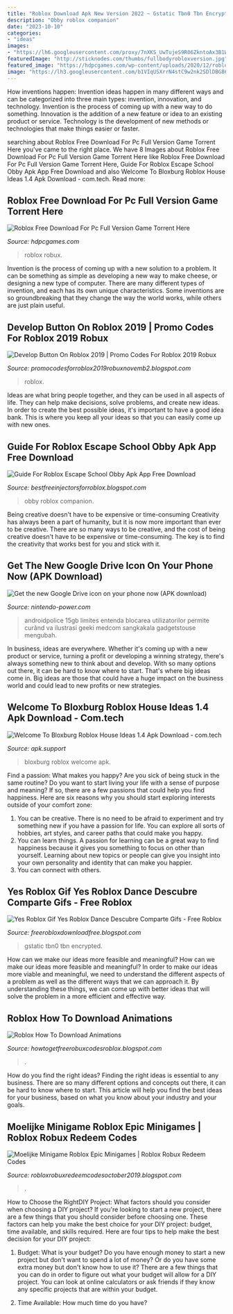 ```yaml
---
title: "Roblox Download Apk New Version 2022 ~ Gstatic Tbn0 Tbn Encrypted"
description: "Obby roblox companion"
date: "2023-10-10"
categories:
- "ideas"
images:
- "https://lh6.googleusercontent.com/proxy/7nXKS_UwTujeS9R06ZkntoAx3B1WiPWp2DWR558j4ypsj8Al4r4poyG5zFOipGDOCPzSadBdnAx1npzRk3YcMenu3Pd75m5q=w1200-h630-pd"
featuredImage: "http://sticknodes.com/thumbs/fullbodyrobloxversion.jpg"
featured_image: "https://hdpcgames.com/wp-content/uploads/2020/12/roblox-pc-download-1024x617.jpg"
image: "https://lh3.googleusercontent.com/b1VIqUSXrrN4stC9w2nk2SDlDBG866TkvnVDPZuUH6SOkQUPjo9wtaKKJzm85n_HfNzd=h500"
---
```



How inventions happen:
Invention ideas happen in many different ways and can be categorized into three main types: invention, innovation, and technology. Invention is the process of coming up with a new way to do something. Innovation is the addition of a new feature or idea to an existing product or service. Technology is the development of new methods or technologies that make things easier or faster.

	

		
searching about Roblox Free Download For Pc Full Version Game Torrent Here you've came to the right place. We have 8 Images about Roblox Free Download For Pc Full Version Game Torrent Here like Roblox Free Download For Pc Full Version Game Torrent Here, Guide For Roblox Escape School Obby Apk App Free Download and also Welcome To Bloxburg Roblox House Ideas 1.4 Apk Download - com.tech. Read more:
		
    
## Roblox Free Download For Pc Full Version Game Torrent Here

<img loading=lazy src="https://hdpcgames.com/wp-content/uploads/2020/12/roblox-pc-download-1024x617.jpg" onerror="this.onerror=null;this.src='https://tse1.mm.bing.net/th?id=OIP.m9t5ryhdwScOSD7gm1xaDAHaEd&amp;pid=15.1';" alt="Roblox Free Download For Pc Full Version Game Torrent Here">

_Source: hdpcgames.com_

>roblox robux. 

	

Invention is the process of coming up with a new solution to a problem. It can be something as simple as developing a new way to make cheese, or designing a new type of computer. There are many different types of invention, and each has its own unique characteristics. Some inventions are so groundbreaking that they change the way the world works, while others are just plain useful.

    
## Develop Button On Roblox 2019 | Promo Codes For Roblox 2019 Robux

<img loading=lazy src="https://i.ytimg.com/vi/rjtsxAsD9nQ/maxresdefault.jpg" onerror="this.onerror=null;this.src='https://tse3.mm.bing.net/th?id=OIP.ZvVVjUyCSY9vggVjjnvYygHaEK&amp;pid=15.1';" alt="Develop Button On Roblox 2019 | Promo Codes For Roblox 2019 Robux">

_Source: promocodesforroblox2019robuxnovemb2.blogspot.com_

>roblox. 

	

Ideas are what bring people together, and they can be used in all aspects of life. They can help make decisions, solve problems, and create new ideas. In order to create the best possible ideas, it's important to have a good idea bank. This is where you keep all your ideas so that you can easily come up with new ones.

    
## Guide For Roblox Escape School Obby Apk App Free Download

<img loading=lazy src="https://lh3.googleusercontent.com/b1VIqUSXrrN4stC9w2nk2SDlDBG866TkvnVDPZuUH6SOkQUPjo9wtaKKJzm85n_HfNzd=h500" onerror="this.onerror=null;this.src='https://tse2.mm.bing.net/th?id=OIP.YG-zYzAtlb4xnKKR8IjkhQHaDn&amp;pid=15.1';" alt="Guide For Roblox Escape School Obby Apk App Free Download">

_Source: bestfreeinjectorsforroblox.blogspot.com_

>obby roblox companion. 

	

Being creative doesn't have to be expensive or time-consuming
Creativity has always been a part of humanity, but it is now more important than ever to be creative. There are so many ways to be creative, and the cost of being creative doesn't have to be expensive or time-consuming. The key is to find the creativity that works best for you and stick with it.

    
## Get The New Google Drive Icon On Your Phone Now (APK Download)

<img loading=lazy src="https://nintendo-power.com/wp-content/uploads/2020/10/1602690340_Get-the-new-Google-Drive-icon-on-your-phone-now.png" onerror="this.onerror=null;this.src='https://tse2.mm.bing.net/th?id=OIP.l4NgaQEtG1g2xQEYjvJWtwHaEK&amp;pid=15.1';" alt="Get the new Google Drive icon on your phone now (APK download)">

_Source: nintendo-power.com_

>androidpolice 15gb limites entenda blocarea utilizatorilor permite curând va ilustrasi geeki medcom sangkakala gadgetstouse mengubah. 

	

In business, ideas are everywhere. Whether it's coming up with a new product or service, turning a profit or developing a winning strategy, there's always something new to think about and develop. With so many options out there, it can be hard to know where to start. That's where big ideas come in. Big ideas are those that could have a huge impact on the business world and could lead to new profits or new strategies.

    
## Welcome To Bloxburg Roblox House Ideas 1.4 Apk Download - Com.tech

<img loading=lazy src="https://lh3.googleusercontent.com/XMyilSXQWaxluAss1eZBhEhj35k2CXZP3GnemE_rqHTmMU8vaJfwhBoUEL5iyNreLA=h800" onerror="this.onerror=null;this.src='https://tse4.mm.bing.net/th?id=OIP.4dK2UVjIv0_cFVwNMumZvAHaDn&amp;pid=15.1';" alt="Welcome To Bloxburg Roblox House Ideas 1.4 Apk Download - com.tech">

_Source: apk.support_

>bloxburg roblox welcome apk. 

	

Find a passion: What makes you happy?
Are you sick of being stuck in the same routine? Do you want to start living your life with a sense of purpose and meaning? If so, there are a few passions that could help you find happiness. Here are six reasons why you should start exploring interests outside of your comfort zone: 
1. You can be creative. There is no need to be afraid to experiment and try something new if you have a passion for life. You can explore all sorts of hobbies, art styles, and career paths that could make you happy. 
2. You can learn things. A passion for learning can be a great way to find happiness because it gives you something to focus on other than yourself. Learning about new topics or people can give you insight into your own personality and identity that can make you happier. 
3. You can connect with others.

    
## Yes Roblox Gif Yes Roblox Dance Descubre Comparte Gifs - Free Roblox

<img loading=lazy src="https://lh3.googleusercontent.com/proxy/r53Ux8aUzG3LUykFlAeyu8k9si-5a-bzpwRX_4DBSyVt0mA4O68pUQQjxRNrq1JtiLqUP7X-_hhhm0pYHpJZl9MIuWJrsVcSg_NXREcazQXAJY389mLwfu5jaUqYvQ=s0-d" onerror="this.onerror=null;this.src='https://tse3.mm.bing.net/th?id=OIP.jaAsvPNt_EFr5YnfQLUMJwHaHa&amp;pid=15.1';" alt="Yes Roblox Gif Yes Roblox Dance Descubre Comparte Gifs - Free Roblox">

_Source: freerobloxdownloadfree.blogspot.com_

>gstatic tbn0 tbn encrypted. 

	

How can we make our ideas more feasible and meaningful?
How can we make our ideas more feasible and meaningful? In order to make our ideas more viable and meaningful, we need to understand the different aspects of a problem as well as the different ways that we can approach it. By understanding these things, we can come up with better ideas that will solve the problem in a more efficient and effective way.

    
## Roblox How To Download Animations

<img loading=lazy src="http://sticknodes.com/thumbs/fullbodyrobloxversion.jpg" onerror="this.onerror=null;this.src='https://tse3.mm.bing.net/th?id=OIP.uxXLKZ0hzWLHBLBwc_802AHaEK&amp;pid=15.1';" alt="Roblox How To Download Animations">

_Source: howtogetfreerobuxcodesroblox.blogspot.com_

>. 

	

How do you find the right ideas?
Finding the right ideas is essential to any business. There are so many different options and concepts out there, it can be hard to know where to start. This article will help you find the best ideas for your business, based on what you know about your industry and your goals.

    
## Moelijke Minigame Roblox Epic Minigames | Roblox Robux Redeem Codes

<img loading=lazy src="https://lh6.googleusercontent.com/proxy/7nXKS_UwTujeS9R06ZkntoAx3B1WiPWp2DWR558j4ypsj8Al4r4poyG5zFOipGDOCPzSadBdnAx1npzRk3YcMenu3Pd75m5q=w1200-h630-pd" onerror="this.onerror=null;this.src='https://tse2.mm.bing.net/th?id=OIP.sc6UU7vKzx34M1MqYFlQ1AHaD4&amp;pid=15.1';" alt="Moelijke Minigame Roblox Epic Minigames | Roblox Robux Redeem Codes">

_Source: robloxrobuxredeemcodesoctober2019.blogspot.com_

>. 

	

How to Choose the RightDIY Project: What factors should you consider when choosing a DIY project?
If you're looking to start a new project, there are a few things that you should consider before choosing one. These factors can help you make the best choice for your DIY project: budget, time available, and skills required. Here are four tips to help make the best decision for your DIY project:
1. Budget: What is your budget? Do you have enough money to start a new project but don't want to spend a lot of money? Or do you have some extra money but don't know how to use it? There are a few things that you can do in order to figure out what your budget will allow for a DIY project. You can look at online calculators or ask friends if they know any specific projects that are within your budget.

2. Time Available: How much time do you have?

